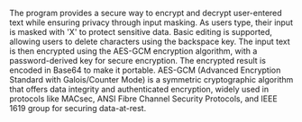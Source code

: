 The program provides a secure way to encrypt and decrypt user-entered text while ensuring privacy through input masking. As users type, their input is masked with 'X' to protect sensitive data. Basic editing is supported, allowing users to delete characters using the backspace key. The input text is then encrypted using the AES-GCM encryption algorithm, with a password-derived key for secure encryption. The encrypted result is encoded in Base64 to make it portable. AES-GCM (Advanced Encryption Standard with Galois/Counter Mode) is a symmetric cryptographic algorithm that offers data integrity and authenticated encryption, widely used in protocols like MACsec, ANSI Fibre Channel Security Protocols, and IEEE 1619 group for securing data-at-rest.

